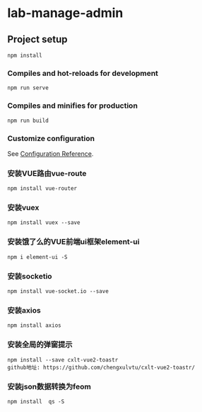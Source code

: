 # lab-manage-admin

## Project setup
```
npm install
```

### Compiles and hot-reloads for development
```
npm run serve
```

### Compiles and minifies for production
```
npm run build
```

### Customize configuration
See [Configuration Reference](https://cli.vuejs.org/config/).

### 安装VUE路由vue-route
```
npm install vue-router 
```

### 安装vuex
```angular2
npm install vuex --save
```

### 安装饿了么的VUE前端ui框架element-ui
```angular2
npm i element-ui -S
```
### 安装socketio
```angular2
npm install vue-socket.io --save
```
### 安装axios
```angular2
npm install axios
```
### 安装全局的弹窗提示
```angular2
npm install --save cxlt-vue2-toastr
github地址: https://github.com/chengxulvtu/cxlt-vue2-toastr/
```
### 安装json数据转换为feom
```
npm install  qs -S
```